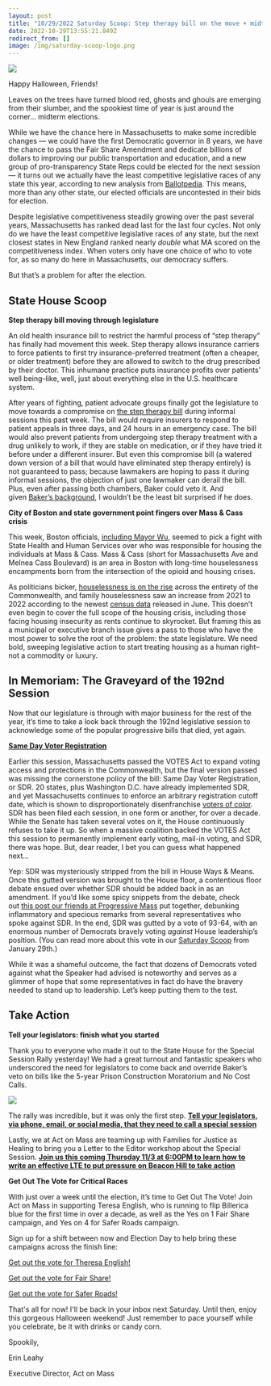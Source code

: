 ```yaml
---
layout: post
title: "10/29/2022 Saturday Scoop: Step therapy bill on the move + midterm stakes"
date: 2022-10-29T13:55:21.849Z
redirect_from: []
image: /img/saturday-scoop-logo.png
---
```

![](https://nvlupin.blob.core.windows.net/images/van/EA/EA007/1/90151/images/Saturday%20Scoop.png)

Happy Halloween, Friends!

Leaves on the trees have turned blood red, ghosts and ghouls are emerging from their slumber, and the spookiest time of year is just around the corner… midterm elections. 

While we have the chance here in Massachusetts to make some incredible changes — we could have the first Democratic governor in 8 years, we have the chance to pass the Fair Share Amendment and dedicate billions of dollars to improving our public transportation and education, and a new group of pro-transparency State Reps could be elected for the next session — it turns out we actually have the least competitive legislative races of any state this year, according to new analysis from [Ballotpedia](https://ballotpedia.org/Annual_State_Legislative_Competitiveness_Report:_Vol._12,_2022?utm_medium=&emci=1e4f51f2-ae57-ed11-819c-002248258d2f&emdi=ea000000-0000-0000-0000-000000000001&ceid={{ContactsEmailID}}#Massachusetts). This means, more than any other state, our elected officials are uncontested in their bids for election.

Despite legislative competitiveness steadily growing over the past several years, Massachusetts has ranked dead last for the last four cycles. Not only do we have the least competitive legislative races of any state, but the next closest states in New England ranked nearly *double* what MA scored on the competitiveness index. When voters only have one choice of who to vote for, as so many do here in Massachusetts, our democracy suffers.

But that’s a problem for after the election. 



## **State House Scoop**

**Step therapy bill moving through legislature**

An old health insurance bill to restrict the harmful process of “step therapy” has finally had movement this week. Step therapy allows insurance carriers to force patients to first try insurance-preferred treatment (often a cheaper, or older treatment) before they are allowed to switch to the drug prescribed by their doctor. This inhumane practice puts insurance profits over patients’ well being–like, well, just about everything else in the U.S. healthcare system. 

After years of fighting, patient advocate groups finally got the legislature to move towards a compromise on [the step therapy bill](https://commonwealthmagazine.org/health-care/step-therapy-bill-moving-in-informal-sessions/?utm_medium=&emci=1e4f51f2-ae57-ed11-819c-002248258d2f&emdi=ea000000-0000-0000-0000-000000000001&ceid={{ContactsEmailID}}) during informal sessions this past week. The bill would require insurers to respond to patient appeals in three days, and 24 hours in an emergency case. The bill would also prevent patients from undergoing step therapy treatment with a drug unlikely to work, if they are stable on medication, or if they have tried it before under a different insurer. But even this compromise bill (a watered down version of a bill that would have eliminated step therapy entirely) is not guaranteed to pass; because lawmakers are hoping to pass it during informal sessions, the objection of just one lawmaker can derail the bill. Plus, even after passing both chambers, Baker could veto it. And given [Baker’s background](https://www.masslive.com/news/2009/07/harvard_pilgrim_health_care_pr.html?utm_medium=&emci=1e4f51f2-ae57-ed11-819c-002248258d2f&emdi=ea000000-0000-0000-0000-000000000001&ceid={{ContactsEmailID}}), I wouldn’t be the least bit surprised if he does. 

**City of Boston and state government point fingers over Mass & Cass crisis**

This week, Boston officials, [including Mayor Wu](https://www.wbur.org/news/2022/10/24/wu-calls-for-state-help-on-mass-and-cass?utm_medium=&emci=1e4f51f2-ae57-ed11-819c-002248258d2f&emdi=ea000000-0000-0000-0000-000000000001&ceid={{ContactsEmailID}}), seemed to pick a fight with State Health and Human Services over who was responsible for housing the individuals at Mass & Cass. Mass & Cass (short for Massachusetts Ave and Melnea Cass Boulevard) is an area in Boston with long-time houselessness encampments born from the intersection of the opioid and housing crises.

As politicians bicker, [houselessness is on the rise](https://mahomeless.org/basic-facts/?utm_medium=&emci=1e4f51f2-ae57-ed11-819c-002248258d2f&emdi=ea000000-0000-0000-0000-000000000001&ceid={{ContactsEmailID}}) across the entirety of the Commonwealth, and family houselessness saw an increase from 2021 to 2022 according to the newest [census data](https://www.wbur.org/news/2022/06/22/boston-homeless-unsheltered-census-shelters-decrease?utm_medium=&emci=1e4f51f2-ae57-ed11-819c-002248258d2f&emdi=ea000000-0000-0000-0000-000000000001&ceid={{ContactsEmailID}}) released in June. This doesn’t even begin to cover the full scope of the housing crisis, including those facing housing insecurity as rents continue to skyrocket. But framing this as a municipal or executive branch issue gives a pass to those who have the most power to solve the root of the problem: the state legislature. We need bold, sweeping legislative action to start treating housing as a human right–not a commodity or luxury.



## **I﻿n Memoriam: The Graveyard of the 192nd Session**

Now that our legislature is through with major business for the rest of the year, it’s time to take a look back through the 192nd legislative session to acknowledge some of the popular progressive bills that died, yet again.

**[Same Day Voter Registration](https://actonmass.org/bills/same-voter-day-registration/?utm_medium=&emci=1e4f51f2-ae57-ed11-819c-002248258d2f&emdi=ea000000-0000-0000-0000-000000000001&ceid={{ContactsEmailID}})**

Earlier this session, Massachusetts passed the VOTES Act to expand voting access and protections in the Commonwealth, but the final version passed was missing the cornerstone policy of the bill: Same Day Voter Registration, or SDR. 20 states, plus Washington D.C. have already implemented SDR, and yet Massachusetts continues to enforce an arbitrary registration cutoff date, which is shown to disproportionately disenfranchise [voters of color](https://www.umass.edu/news/article/new-study-finds-states-same-day-voter-registration-have-higher-black-and-latinx?utm_medium=&emci=c615a540-067e-ec11-94f6-c896650d4442&emdi=ea000000-0000-0000-0000-000000000001&ceid=%7B%7BContactsEmailID%7D%7D&). SDR has been filed each session, in one form or another, for over a decade. While the Senate has taken several votes on it, the House continuously refuses to take it up. So when a massive coalition backed the VOTES Act this session to permanently implement early voting, mail-in voting, and SDR, there was hope. But, dear reader, I bet you can guess what happened next… 

Yep: SDR was mysteriously stripped from the bill in House Ways & Means. Once this gutted version was brought to the House floor, a contentious floor debate ensued over whether SDR should be added back in as an amendment. If you’d like some spicy snippets from the debate, check out [this post our friends at Progressive Mass](https://www.progressivemass.com/why-your-state-rep-opposed-election-day-registration-and-why-theyre-wrong/?utm_medium=&emci=1e4f51f2-ae57-ed11-819c-002248258d2f&emdi=ea000000-0000-0000-0000-000000000001&ceid={{ContactsEmailID}}) put together, debunking inflammatory and specious remarks from several representatives who spoke against SDR. In the end, SDR was gutted by a vote of 93-64, with an enormous number of Democrats bravely voting *against* House leadership’s position. (You can read more about this vote in our [Saturday Scoop](https://actonmass.org/post/2022/02/02/01-29-21-saturday-scoop-leadership-kills-same-day-registration-with-procedural-trick?utm_medium=&emci=1e4f51f2-ae57-ed11-819c-002248258d2f&emdi=ea000000-0000-0000-0000-000000000001&ceid={{ContactsEmailID}}) from January 29th.)

While it was a shameful outcome, the fact that dozens of Democrats voted against what the Speaker had advised is noteworthy and serves as a glimmer of hope that some representatives in fact do have the bravery needed to stand up to leadership. Let’s keep putting them to the test.



## Take Action

**Tell your legislators: finish what you started**

Thank you to everyone who made it out to the State House for the Special Session Rally yesterday! We had a great turnout and fantastic speakers who underscored the need for legislators to come back and override Baker’s veto on bills like the 5-year Prison Construction Moratorium and No Cost Calls.

![](/img/screen-shot-2022-10-29-at-1.44.18-pm.png)

The rally was incredible, but it was only the first step. **[Tell your legislators, via phone, email, or social media, that they need to call a special session](https://docs.google.com/document/d/e/2PACX-1vTJT8brlZGn4heOXD9FG0l7ieNu4CUUDElwKDIFS4o26ecG92iuCebDnLG4qOqTTwgjintAyrFB0bBh/pub?utm_medium=&emci=1e4f51f2-ae57-ed11-819c-002248258d2f&emdi=ea000000-0000-0000-0000-000000000001&ceid={{ContactsEmailID}})**

Lastly, we at Act on Mass are teaming up with Families for Justice as Healing to bring you a Letter to the Editor workshop about the Special Session. **[Join us this coming Thursday 11/3 at 6:00PM to learn how to write an effective LTE to put pressure on Beacon Hill to take action](https://secure.everyaction.com/8qejbfof00mbXHifiGU14g2?utm_medium=&emci=1e4f51f2-ae57-ed11-819c-002248258d2f&emdi=ea000000-0000-0000-0000-000000000001&ceid={{ContactsEmailID}})**

**Get Out The Vote for Critical Races**

With just over a week until the election, it’s time to Get Out The Vote! Join Act on Mass in supporting Teresa English, who is running to flip Billerica blue for the first time in over a decade, as well as the Yes on 1 Fair Share campaign, and Yes on 4 for Safer Roads campaign. 

Sign up for a shift between now and Election Day to help bring these campaigns across the finish line:

[G﻿et out the vote for Theresa English!](https://www.voteteresaenglish.org/events-1?utm_medium=&emci=1e4f51f2-ae57-ed11-819c-002248258d2f&emdi=ea000000-0000-0000-0000-000000000001&ceid={{ContactsEmailID}})

[G﻿et out the vote for Fair Share!](https://www.fairsharema.com/volunteer?utm_medium=&emci=1e4f51f2-ae57-ed11-819c-002248258d2f&emdi=ea000000-0000-0000-0000-000000000001&ceid={{ContactsEmailID}})

[G﻿et out the vote for Safer Roads!](https://saferroadsma.com/events/?utm_medium=&emci=1e4f51f2-ae57-ed11-819c-002248258d2f&emdi=ea000000-0000-0000-0000-000000000001&ceid={{ContactsEmailID}})



That's all for now! I'll be back in your inbox next Saturday. Until then, enjoy this gorgeous Halloween weekend! Just remember to pace yourself while you celebrate, be it with drinks or candy corn.



S﻿pookily,

E﻿rin Leahy

E﻿xecutive Director, Act on Mass